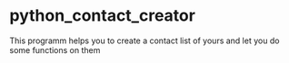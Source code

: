 # python_contact_creator
This programm helps you to create a contact list of yours and let you do some functions on them
